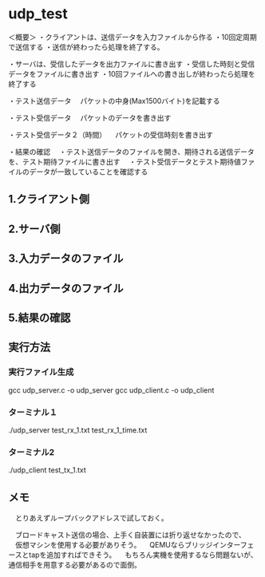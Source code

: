 # udp_test
＜概要＞
・クライアントは、送信データを入力ファイルから作る
・10回定周期で送信する
・送信が終わったら処理を終了する。

・サーバは、受信したデータを出力ファイルに書き出す
・受信した時刻と受信データをファイルに書き出す
・10回ファイルへの書き出しが終わったら処理を終了する

・テスト送信データ
　パケットの中身(Max1500バイト)を記載する

・テスト受信データ
　パケットのデータを書き出す

・テスト受信データ２（時間）
　パケットの受信時刻を書き出す　

・結果の確認
　・テスト送信データのファイルを開き、期待される送信データを、テスト期待ファイルに書き出す
　・テスト受信データとテスト期待値ファイルのデータが一致していることを確認する

## 1.クライアント側

## 2.サーバ側

## 3.入力データのファイル

## 4.出力データのファイル

## 5.結果の確認

## 実行方法
### 実行ファイル生成
gcc udp_server.c -o udp_server
gcc udp_client.c -o udp_client
### ターミナル１
./udp_server test_rx_1.txt test_rx_1_time.txt
### ターミナル2
./udp_client test_tx_1.txt

## メモ
　とりあえずループバックアドレスで試しておく。

　ブロードキャスト送信の場合、上手く自装置には折り返せなかったので、
　仮想マシンを使用する必要がありそう。
　QEMUならブリッジインターフェースとtapを追加すればできそう。
　もちろん実機を使用するなら問題ないが、通信相手を用意する必要があるので面倒。
